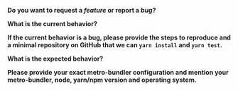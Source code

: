 <!-- *Before creating an issue please make sure you are using the latest version of metro-bundler, try re-installing your node_modules folder and run metro-bundler once with `--reset-cache` to see if that fixes the problem you are experiencing.* -->

**Do you want to request a *feature* or report a *bug*?**

**What is the current behavior?**

**If the current behavior is a bug, please provide the steps to reproduce and a minimal repository on GitHub that we can `yarn install` and `yarn test`.**

**What is the expected behavior?**

**Please provide your exact metro-bundler configuration and mention your metro-bundler, node, yarn/npm version and operating system.**
